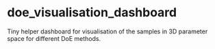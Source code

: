 # doe_visualisation_dashboard
Tiny helper dashboard for visualisation of the samples in 3D parameter space for different DoE methods. 
